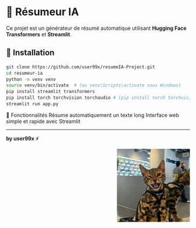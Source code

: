 ﻿# 📝 Résumeur IA
Ce projet est un générateur de résumé automatique utilisant **Hugging Face Transformers** et **Streamlit**.

## 🚀 Installation
```bash
git clone https://github.com/user99x/resumeIA-Project.git
cd resumeur-ia
python -m venv venv
source venv/bin/activate  # (ou venv\Scripts\activate sous Windows)
pip install streamlit transformers
pip install torch torchvision torchaudio # (pip install torch torchvision torchaudio --index-url https://download.pytorch.org/whl/cpu)
streamlit run app.py
```

🎯 Fonctionnalités
Résume automatiquement un texte long
Interface web simple et rapide avec Streamlit

---

**by user99x ⚡**

<p align="center">

  <img src="user99x.jpeg" alt="Logo github" width="200" align="right">

</p>
